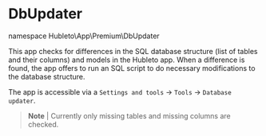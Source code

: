 # DbUpdater

namespace Hubleto\App\Premium\DbUpdater

This app checks for differences in the SQL database structure (list of tables and their columns) and models in the Hubleto app. When a difference is found, the app offers to run an SQL script to do necessary modifications to the database structure.

The app is accessible via a `Settings and tools` -> `Tools` -> `Database updater`.

> **Note** | Currently only missing tables and missing columns are checked.
